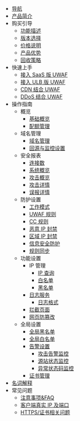 - [导航](/uewaf/README)
- [产品简介](/uewaf/products/Illustrate)
- 购买引导
  - [功能描述](/uewaf/steer/Introduction)
  - [版本选择](/uewaf/steer/Version_selection)
  - [价格说明](/uewaf/steer/Price)
  - [产品优势](/uewaf/steer/Advantage)
  - [回收策略](/uewaf/steer/Recycling_strategy)
- 快速上手
  - [接入 SaaS 版 UWAF](/uewaf/use/Access_UWAF)
  - [接入 ULB 版 UWAF](/uewaf/use/ULB_with_UWAF)
  - [CDN 结合 UWAF](/uewaf/use/CDN_with_UWAF)
  - [DDoS 结合 UWAF](/uewaf/use/DDOS_with_UWAF)
- 操作指南
  - 概览
    - [基础概览](/uewaf/features/info/Info)
    - [配额管理](/uewaf/features/info/Quota_management)
    <!--* [IPv6设置](/uewaf/features/info/IPv6)-->
  - 域名管理
    - [域名管理](/uewaf/features/domain/Domain_set)
    - [回源与监控设置](/uewaf/features/domain/Monitor_set)
  - 安全报表
    - [连接数](/uewaf/features/report/concurrent_conn)
    - [系统概览](/uewaf/features/report/Website_overview)
    - [攻击概览](/uewaf/features/report/Attack_analysis)
    - [攻击详情](/uewaf/features/report/Attack_details)
    - [误报详情](/uewaf/features/report/False_positive)
  - 防护设置
    - [工作模式](/uewaf/features/rule/Mode)
    - [UWAF 规则](/uewaf/features/rule/UWAF_rule)
    - [CC 规则](/uewaf/features/rule/CC_rule)
    - [恶意 IP 封禁](/uewaf/features/rule/Malicious_ip)
    - [区域 IP 封禁](/uewaf/features/rule/Regional_ban)
    - [信息安全防护](/uewaf/features/rule/Information_security)
    - [规则同步](/uewaf/features/rule/Rule_sync)
  - 功能设置
    - IP 管理
      - [IP 查询](/uewaf/features/expand/IP_query)
      - [白名单](/uewaf/features/expand/White_list)
      - [黑名单](/uewaf/features/expand/Black_list)
    - [日志服务](/uewaf/features/expand/Logs)
      - [日志格式](/uewaf/features/expand/logs_format)
    - [拦截页面](/uewaf/features/expand/Intercept_page)
    - [网页防篡改](/uewaf/features/expand/Prevent_tampering)
  - 全局设置
    - [全局黑名单](/uewaf/global/black_list)
    - [全局白名单](/uewaf/global/white_list)
    - [告警设置](/uewaf/global/message/alert)
      - [攻击告警监控](/uewaf/global/message/attack_alert)
      - [源站状态监控](/uewaf/global/message/status_alert)
      - [异常状态码监控](/uewaf/global/message/exception_alert)
    - [证书管理](/uewaf/global/certificate_management)
- [名词解释](/uewaf/_glossary)
- 常见问题
  - [注意事项&FAQ](/uewaf/problem/FAQ)
  - [客户端真实 IP 及端口](/uewaf/problem/Get_realip)
  - [HTTPS/证书相关问题](/uewaf/problem/HTTPS_and_SSL)
